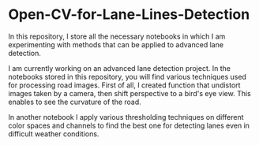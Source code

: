 # Open-CV-for-Lane-Lines-Detection
In this repository, I store all the necessary notebooks in which I am experimenting with methods that can be applied to advanced lane detection.

I am currently working on an advanced lane detection project. In the notebooks stored in this repository, you will find various techniques used for processing road images. First of all, I created function that undistort images taken by a camera, then shift perspective to a bird's eye view. This enables to see the curvature of the road.

In another notebook I apply various thresholding techniques on different color spaces and channels to find the best one for detecting lanes even in difficult weather conditions.
